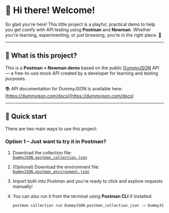 # 👋 Hi there! Welcome!

So glad you're here! This little project is a playful, practical demo to help you get comfy with API testing using **Postman** and **Newman**. Whether you're learning, experimenting, or just browsing, you’re in the right place. 🚀

---

## 👀 What is this project?

This is a **Postman + Newman demo** based on the public [DummyJSON](https://dummyjson.com) API — a free-to-use mock API created by a developer for learning and testing purposes. 

📚 API documentation for DummyJSON is available here: [https://dummyjson.com/docs](https://dummyjson.com/docs)

---

## 🚀 Quick start

There are two main ways to use this project:

### Option 1 – Just want to try it in Postman?

1. Download the collection file:  
   [`DummyJSON.postman_collection.json`](./collection/DummyJSON.postman_collection.json)

2. (Optional) Download the environment file:  
   [`DummyJSON.postman_environment.json`](./environment/DummyJSON.postman_environment.json)

3. Import both into Postman and you're ready to click and explore requests manually!

4. You can also run it from the terminal using **Postman CLI** if installed:
   ```bash
   postman collection run DummyJSON.postman_collection.json -e DummyJSON.postman_environment.json
